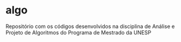 # algo
Repositório com os códigos desenvolvidos na disciplina de Análise e Projeto de Algoritmos do Programa de Mestrado da UNESP
